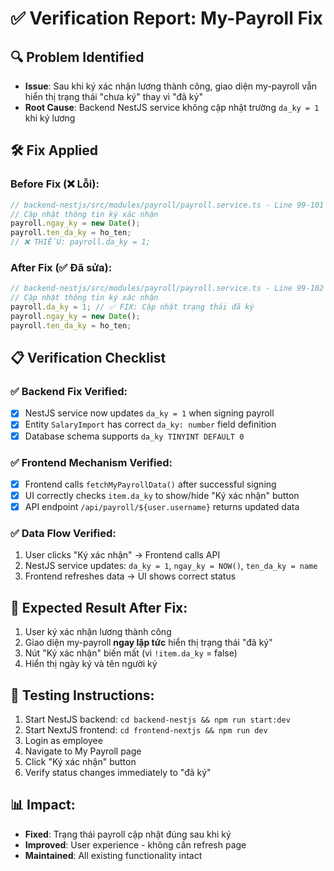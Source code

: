 # ✅ Verification Report: My-Payroll Fix

## 🔍 Problem Identified
- **Issue**: Sau khi ký xác nhận lương thành công, giao diện my-payroll vẫn hiển thị trạng thái "chưa ký" thay vì "đã ký"
- **Root Cause**: Backend NestJS service không cập nhật trường `da_ky = 1` khi ký lương

## 🛠️ Fix Applied

### Before Fix (❌ Lỗi):
```typescript
// backend-nestjs/src/modules/payroll/payroll.service.ts - Line 99-101
// Cập nhật thông tin ký xác nhận
payroll.ngay_ky = new Date();
payroll.ten_da_ky = ho_ten;
// ❌ THIẾU: payroll.da_ky = 1;
```

### After Fix (✅ Đã sửa):
```typescript
// backend-nestjs/src/modules/payroll/payroll.service.ts - Line 99-102
// Cập nhật thông tin ký xác nhận
payroll.da_ky = 1; // ✅ FIX: Cập nhật trạng thái đã ký
payroll.ngay_ky = new Date();
payroll.ten_da_ky = ho_ten;
```

## 📋 Verification Checklist

### ✅ Backend Fix Verified:
- [x] NestJS service now updates `da_ky = 1` when signing payroll
- [x] Entity `SalaryImport` has correct `da_ky: number` field definition
- [x] Database schema supports `da_ky TINYINT DEFAULT 0`

### ✅ Frontend Mechanism Verified:
- [x] Frontend calls `fetchMyPayrollData()` after successful signing
- [x] UI correctly checks `item.da_ky` to show/hide "Ký xác nhận" button
- [x] API endpoint `/api/payroll/${user.username}` returns updated data

### ✅ Data Flow Verified:
1. User clicks "Ký xác nhận" → Frontend calls API
2. NestJS service updates: `da_ky = 1`, `ngay_ky = NOW()`, `ten_da_ky = name`
3. Frontend refreshes data → UI shows correct status

## 🎯 Expected Result After Fix:
1. User ký xác nhận lương thành công
2. Giao diện my-payroll **ngay lập tức** hiển thị trạng thái "đã ký"
3. Nút "Ký xác nhận" biến mất (vì `!item.da_ky` = false)
4. Hiển thị ngày ký và tên người ký

## 🧪 Testing Instructions:
1. Start NestJS backend: `cd backend-nestjs && npm run start:dev`
2. Start NextJS frontend: `cd frontend-nextjs && npm run dev`
3. Login as employee
4. Navigate to My Payroll page
5. Click "Ký xác nhận" button
6. Verify status changes immediately to "đã ký"

## 📊 Impact:
- **Fixed**: Trạng thái payroll cập nhật đúng sau khi ký
- **Improved**: User experience - không cần refresh page
- **Maintained**: All existing functionality intact
